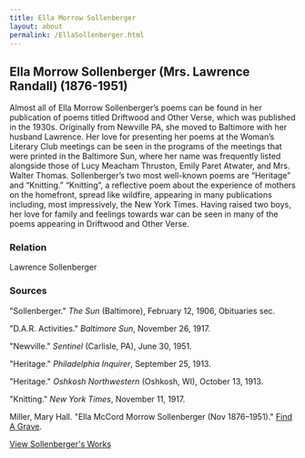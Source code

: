 ```yaml
---
title: Ella Morrow Sollenberger
layout: about
permalink: /EllaSollenberger.html
---
```


## Ella Morrow Sollenberger (Mrs. Lawrence Randall) (1876-1951)

Almost all of Ella Morrow Sollenberger’s poems can be found in her publication of poems titled Driftwood and Other Verse, which was published in the 1930s. Originally from Newville PA, she moved to Baltimore with her husband Lawrence. Her love for presenting her poems at the Woman’s Literary Club meetings can be seen in the programs of the meetings that were printed in the Baltimore Sun, where her name was frequently listed alongside those of Lucy Meacham Thruston, Emily Paret Atwater, and Mrs. Walter Thomas. Sollenberger’s two most well-known poems are “Heritage” and “Knitting.” “Knitting”, a reflective poem about the experience of mothers on the homefront, spread like wildfire, appearing in many publications including, most impressively, the New York Times. Having raised two boys, her love for family and feelings towards war can be seen in many of the poems appearing in Driftwood and Other Verse.

### Relation

Lawrence Sollenberger

### Sources

"Sollenberger." *The Sun* (Baltimore), February 12, 1906, Obituaries sec.

"D.A.R. Activities." *Baltimore Sun*, November 26, 1917.

"Newville." *Sentinel* (Carlisle, PA), June 30, 1951.

"Heritage." *Philadelphia Inquirer*, September 25, 1913.

"Heritage." *Oshkosh Northwestern* (Oshkosh, WI), October 13, 1913.

"Knitting." *New York Times*, November 11, 1917.

Miller, Mary Hall. "Ella McCord Morrow Sollenberger (Nov 1876–1951)." [Find A Grave](https://www.findagrave.com/memorial/91114723/adaline-elizabeth-vanderpoel%20).


[View Sollenberger's Works](https://elizajames.github.io/WLCB_draft/browse.html#sollenberger)